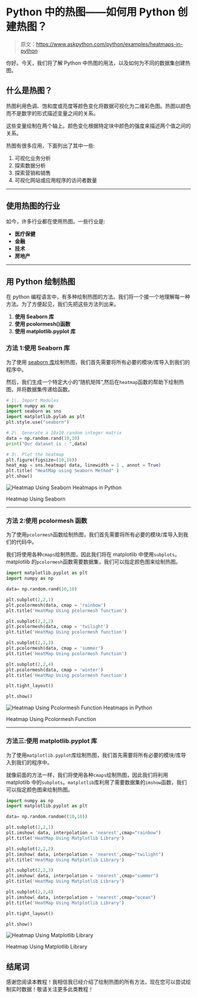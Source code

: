 # Python 中的热图——如何用 Python 创建热图？

> 原文：<https://www.askpython.com/python/examples/heatmaps-in-python>

你好。今天，我们将了解 Python 中热图的用法，以及如何为不同的数据集创建热图。

## 什么是热图？

热图利用色调、饱和度或亮度等颜色变化将数据可视化为二维彩色图。热图以颜色而不是数字的形式描述变量之间的关系。

这些变量绘制在两个轴上。颜色变化根据特定块中颜色的强度来描述两个值之间的关系。

热图有很多应用，下面列出了其中一些:

1.  可视化业务分析
2.  探索数据分析
3.  探索营销和销售
4.  可视化网站或应用程序的访问者数量

* * *

## 使用热图的行业

如今，许多行业都在使用热图。一些行业是:

*   **医疗保健**
*   **金融**
*   **技术**
*   **房地产**

* * *

## 用 Python 绘制热图

在 python 编程语言中，有多种绘制热图的方法。我们将一个接一个地理解每一种方法。为了方便起见，我们先把这些方法列出来。

1.  **使用 Seaborn 库**
2.  **使用 pcolormesh()函数**
3.  **使用 matplotlib.pyplot 库**

### 方法 1:使用 Seaborn 库

为了使用 [seaborn 库](https://www.askpython.com/python-modules/python-seaborn-tutorial)绘制热图，我们首先需要将所有必要的模块/库导入到我们的程序中。

然后，我们生成一个特定大小的“随机矩阵”,然后在`heatmap`函数的帮助下绘制热图，并将数据集传递给函数。

```py
# 1\. Import Modules
import numpy as np
import seaborn as sns
import matplotlib.pylab as plt
plt.style.use("seaborn")

# 2\. Generate a 10x10 random integer matrix
data = np.random.rand(10,10)
print("Our dataset is : ",data)

# 3\. Plot the heatmap
plt.figure(figsize=(10,10))
heat_map = sns.heatmap( data, linewidth = 1 , annot = True)
plt.title( "HeatMap using Seaborn Method" )
plt.show()

```

![Heatmap Using Seaborn Heatmaps in Python](img/245836110d6fde5c989939df4c4bdff5.png)

Heatmap Using Seaborn

* * *

### 方法 2:使用 pcolormesh 函数

为了使用`pcolormesh`函数绘制热图，我们首先需要将所有必要的模块/库导入到我们的代码中。

我们将使用各种`cmaps`绘制热图，因此我们将在 matplotlib 中使用`subplots`。matplotlib 的`pcolormesh`函数需要数据集，我们可以指定颜色图来绘制热图。

```py
import matplotlib.pyplot as plt
import numpy as np

data= np.random.rand(10,10)

plt.subplot(2,2,1)
plt.pcolormesh(data, cmap = 'rainbow')
plt.title('HeatMap Using pcolormesh function')

plt.subplot(2,2,2)
plt.pcolormesh(data, cmap = 'twilight')
plt.title('HeatMap Using pcolormesh function')

plt.subplot(2,2,3)
plt.pcolormesh(data, cmap = 'summer')
plt.title('HeatMap Using pcolormesh function')

plt.subplot(2,2,4)
plt.pcolormesh(data, cmap = 'winter')
plt.title('HeatMap Using pcolormesh function')

plt.tight_layout()

plt.show()

```

![Heatmap Using Pcolormesh Function Heatmaps in Python](img/077a7765a6f330047a2ab850fb58d9c4.png)

Heatmap Using Pcolormesh Function

* * *

### 方法三:**使用 matplotlib.pyplot 库**

为了使用`matplotlib.pyplot`库绘制热图，我们首先需要将所有必要的模块/库导入到我们的程序中。

就像前面的方法一样，我们将使用各种`cmaps`绘制热图，因此我们将利用 matplotlib 中的`subplots`。`matplotlib`库利用了需要数据集的`imshow`函数，我们可以指定颜色图来绘制热图。

```py
import numpy as np
import matplotlib.pyplot as plt

data= np.random.random((10,10))

plt.subplot(2,2,1)
plt.imshow( data, interpolation = 'nearest',cmap="rainbow")
plt.title('HeatMap Using Matplotlib Library')

plt.subplot(2,2,2)
plt.imshow( data, interpolation = 'nearest',cmap="twilight")
plt.title('HeatMap Using Matplotlib Library')

plt.subplot(2,2,3)
plt.imshow( data, interpolation = 'nearest',cmap="summer")
plt.title('HeatMap Using Matplotlib Library')

plt.subplot(2,2,4)
plt.imshow( data, interpolation = 'nearest',cmap="ocean")
plt.title('HeatMap Using Matplotlib Library')

plt.tight_layout()

plt.show()

```

![Heatmap Using Matplotlib Library](img/7a40a044be9fc6c625ab868ee4349d75.png)

Heatmap Using Matplotlib Library

## 结尾词

感谢您阅读本教程！我相信我已经介绍了绘制热图的所有方法，现在您可以尝试绘制实时数据！敬请关注更多此类教程！